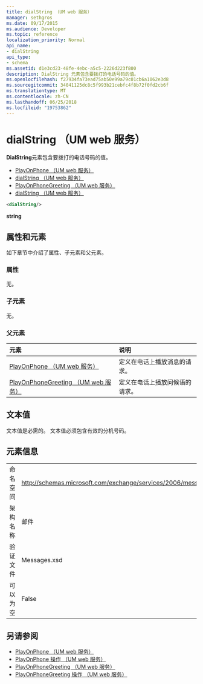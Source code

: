 ```yaml
---
title: dialString （UM web 服务）
manager: sethgros
ms.date: 09/17/2015
ms.audience: Developer
ms.topic: reference
localization_priority: Normal
api_name:
- dialString
api_type:
- schema
ms.assetid: d1e3cd23-48fe-4ebc-a5c5-2226d223f800
description: DialString 元素包含要拨打的电话号码的值。
ms.openlocfilehash: f27934fa73ead75ab50e99a79c01cb6a1062e3d8
ms.sourcegitcommit: 34041125dc8c5f993b21cebfc4f8b72f0fd2cb6f
ms.translationtype: MT
ms.contentlocale: zh-CN
ms.lasthandoff: 06/25/2018
ms.locfileid: "19753862"
---
```

# <a name="dialstring-um-web-service"></a>dialString （UM web 服务）

**DialString**元素包含要拨打的电话号码的值。 
  
- [PlayOnPhone （UM web 服务）](playonphone-um-web-service.md) 
- [dialString （UM web 服务）](dialstring-um-web-service.md) 
- [PlayOnPhoneGreeting （UM web 服务）](playonphonegreeting-um-web-service.md) 
- [dialString （UM web 服务）](dialstring-um-web-service.md)
  
```xml
<dialString/>
```

 **string**
## <a name="attributes-and-elements"></a>属性和元素

如下章节中介绍了属性、子元素和父元素。
  
### <a name="attributes"></a>属性

无。
  
### <a name="child-elements"></a>子元素

无。
  
### <a name="parent-elements"></a>父元素

|**元素**|**说明**|
|:-----|:-----|
|[PlayOnPhone （UM web 服务）](playonphone-um-web-service.md) <br/> |定义在电话上播放消息的请求。  <br/> |
|[PlayOnPhoneGreeting （UM web 服务）](playonphonegreeting-um-web-service.md) <br/> |定义在电话上播放问候语的请求。  <br/> |
   
## <a name="text-value"></a>文本值

文本值是必需的。 文本值必须包含有效的分机号码。
  
## <a name="element-information"></a>元素信息

|||
|:-----|:-----|
|命名空间  <br/> |http://schemas.microsoft.com/exchange/services/2006/messages  <br/> |
|架构名称  <br/> |邮件  <br/> |
|验证文件  <br/> |Messages.xsd  <br/> |
|可以为空  <br/> |False  <br/> |
   
## <a name="see-also"></a>另请参阅

- [PlayOnPhone （UM web 服务）](playonphone-um-web-service.md)  
- [PlayOnPhone 操作 （UM web 服务）](playonphone-operation-um-web-service.md)  
- [PlayOnPhoneGreeting （UM web 服务）](playonphonegreeting-um-web-service.md)  
- [PlayOnPhoneGreeting 操作 （UM web 服务）](playonphonegreeting-operation-um-web-service.md)

